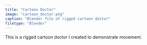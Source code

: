 ```yaml
---
title: "Cartoon Doctor"
image: "cartoon_doctor.png"
caption: "Blender file of rigged cartoon doctor"
filetype: "Blender"
---
```

This is a rigged cartoon doctor I created to demonstrate movement.
